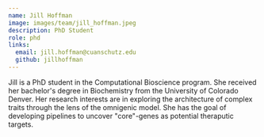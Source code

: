 ```yaml
---
name: Jill Hoffman
image: images/team/jill_hoffman.jpeg
description: PhD Student
role: phd
links:
  email: jill.hoffman@cuanschutz.edu
  github: jillhoffman
---
```


Jill is a PhD student in the Computational Bioscience program. She received her bachelor's degree in Biochemistry from the University of Colorado Denver. 
Her research interests are in exploring the architecture of complex traits through the lens of the omnigenic model. She has the goal
of developing pipelines to uncover "core"-genes as potential theraputic targets.